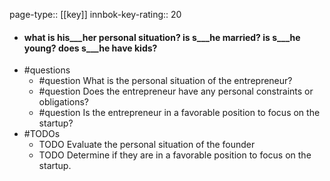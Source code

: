page-type:: [[key]]
innbok-key-rating:: 20
- #### what is his___her personal situation? is s___he married? is s___he young? does s___he have kids?
- #questions
  - #question What is the personal situation of the entrepreneur?
  - #question Does the entrepreneur have any personal constraints or obligations?
  - #question Is the entrepreneur in a favorable position to focus on the startup?
- #TODOs
  - TODO Evaluate the personal situation of the founder
  - TODO  Determine if they are in a favorable position to focus on the startup.



